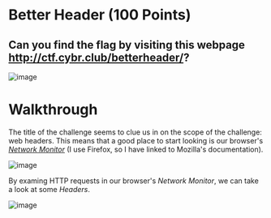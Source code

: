 # Better Header (100 Points)
## Can you find the flag by visiting this webpage http://ctf.cybr.club/betterheader/?

![image](https://user-images.githubusercontent.com/99063625/158115052-04516aa6-3efc-40e6-ad78-b58d535ae574.png)

# Walkthrough

The title of the challenge seems to clue us in on the scope of the challenge: web headers. This means that a good place to start looking is our browser's [*Network Monitor*](https://developer.mozilla.org/en-US/docs/Tools/Network_Monitor) (I use Firefox, so I have linked to Mozilla's documentation).

![image](https://user-images.githubusercontent.com/99063625/158116005-3b4e5615-9a38-4734-a184-75eada83536c.png)

By examing HTTP requests in our browser's *Network Monitor*, we can take a look at some *Headers*.

![image](https://user-images.githubusercontent.com/99063625/158116254-c7c4d821-07e0-4091-9d02-dd055f66cf79.png)

